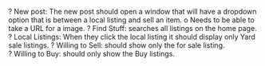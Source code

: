 ?	New post: The new post should open a window that will have a dropdown option that is between a local listing and sell an item. 
o	Needs to be able to take a URL for a image.
?	Find Stuff: searches all listings on the home page.
?	Local Listings: When they click the local listing it should display only Yard sale listings.
?	Willing to Sell: should show only the for sale listing. 		
?	Willing to Buy: should only show the Buy listings. 
